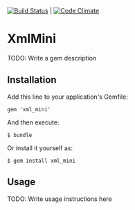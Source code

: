 [![Build Status](https://secure.travis-ci.org/Pouleijn/xml_mini.png?branch=master)](http://travis-ci.org/Pouleijn/xml_mini) | [![Code Climate](https://codeclimate.com/badge.png)](https://codeclimate.com/github/Pouleijn/xml_mini)

# XmlMini

TODO: Write a gem description

## Installation

Add this line to your application's Gemfile:

    gem 'xml_mini'

And then execute:

    $ bundle

Or install it yourself as:

    $ gem install xml_mini

## Usage

TODO: Write usage instructions here